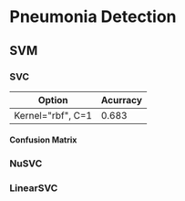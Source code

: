 # Pneumonia Detection

## SVM
### SVC
| Option | Acurracy|
| --- | --- |
| Kernel="rbf", C=1 | 0.683 |
#### Confusion Matrix
### NuSVC
### LinearSVC